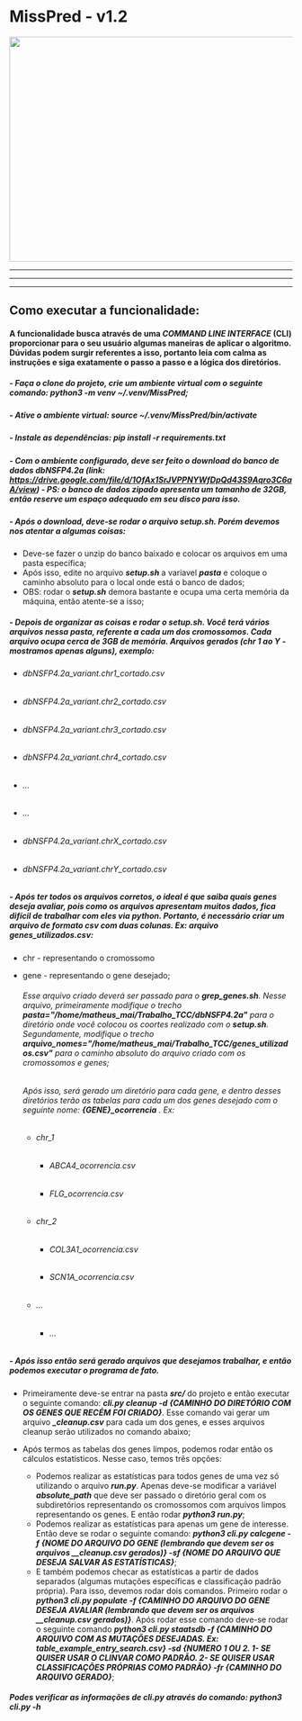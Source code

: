# MissPred - v1.2


<img src="https://www.thoughtco.com/thmb/ekbqfxW7pRkCaMj_-VxSR3w6lBQ=/1500x0/filters:no_upscale():max_bytes(150000):strip_icc():format(webp)/3-D_DNA-56a09ae45f9b58eba4b20266.jpg" width="700" height="400">

---
***
___

## Como executar a funcionalidade:

#### A funcionalidade busca através de uma ***COMMAND LINE INTERFACE*** (CLI) proporcionar para o seu usuário algumas maneiras de aplicar o algoritmo. Dúvidas podem surgir referentes a isso, portanto leia com calma as instruções e siga exatamente o passo a passo e a lógica dos diretórios.

##### - Faça o clone do projeto, crie um ambiente virtual com o seguinte comando: python3 -m venv ~/.venv/MissPred;
##### - Ative o ambiente virtual: source ~/.venv/MissPred/bin/activate
##### - Instale as dependências: pip install -r requirements.txt

##### - Com o ambiente configurado, deve ser feito o download do banco de dados dbNSFP4.2a (link: https://drive.google.com/file/d/1OfAx1SrJVPPNYWfDpQd43S9Aqro3C6aA/view) - PS: o banco de dados zipado apresenta um tamanho de 32GB, então reserve um espaço adequado em seu disco para isso.

##### - Após o download, deve-se rodar o arquivo ***setup.sh***. Porém devemos nos atentar a algumas coisas:
- Deve-se fazer o unzip do banco baixado e colocar os arquivos em uma pasta específica;
- Após isso, edite no arquivo ***setup.sh*** a variavel ***pasta*** e coloque o caminho absoluto para o local onde está o banco de dados;
- OBS: rodar o ***setup.sh*** demora bastante e ocupa uma certa memória da máquina, então atente-se a isso;

##### - Depois de organizar as coisas e ***rodar o setup.sh***. Você terá vários arquivos nessa pasta, referente a cada um dos cromossomos. Cada arquivo ocupa cerca de **3GB de memória**. Arquivos gerados (chr 1 ao Y - mostramos apenas alguns), exemplo: 
- ###### dbNSFP4.2a_variant.chr1_cortado.csv
- ###### dbNSFP4.2a_variant.chr2_cortado.csv
- ###### dbNSFP4.2a_variant.chr3_cortado.csv
- ###### dbNSFP4.2a_variant.chr4_cortado.csv
- ###### ...
- ###### ...
- ###### dbNSFP4.2a_variant.chrX_cortado.csv
- ###### dbNSFP4.2a_variant.chrY_cortado.csv

##### - Após ter todos os arquivos corretos, o ideal é que saiba quais genes deseja avaliar, pois como os arquivos apresentam muitos dados, fica difícil de trabalhar com eles via python. Portanto, é necessário criar um arquivo de formato csv com duas colunas. Ex: arquivo ***genes_utilizados.csv***:
- chr - representando o cromossomo
- gene - representando o gene desejado;
    ###### Esse arquivo criado deverá ser passado para o ***grep_genes.sh***. Nesse arquivo, primeiramente modifique o trecho **pasta="/home/matheus_mai/Trabalho_TCC/dbNSFP4.2a"** para o diretório onde você colocou os coortes realizado com o ***setup.sh***. Segundamente, modifique o trecho **arquivo_nomes="/home/matheus_mai/Trabalho_TCC/genes_utilizados.csv"** para o caminho absoluto do arquivo criado com os cromossomos e genes;

    ###### Após isso, será gerado um diretório para cada gene, e dentro desses diretórios terão as tabelas para cada um dos genes desejado com o seguinte nome: **{GENE}_ocorrencia** . Ex:
    - ###### chr_1
        - ###### ABCA4_ocorrencia.csv
        - ###### FLG_ocorrencia.csv
    - ###### chr_2
        - ###### COL3A1_ocorrencia.csv
        - ###### SCN1A_ocorrencia.csv
    - ###### ...
        - ###### ...

##### - Após isso então será gerado arquivos que desejamos trabalhar, e então podemos executar o programa de fato.
- Primeiramente deve-se entrar na pasta ***src/*** do projeto e então executar o seguinte comando: ***cli.py cleanup -d {CAMINHO DO DIRETÓRIO COM OS GENES QUE RECÉM FOI CRIADO}***. Esse comando vai gerar um arquivo ***_cleanup.csv*** para cada um dos genes, e esses arquivos cleanup serão utilizados no comando abaixo;

- Após termos as tabelas dos genes limpos, podemos rodar então os cálculos estatísticos. Nesse caso, temos três opções:
    - Podemos realizar as estatísticas para todos genes de uma vez só utilizando o arquivo ***run.py***. Apenas deve-se modificar a variável ***absolute_path*** que deve ser passado o diretório geral com os subdiretórios representando os cromossomos com arquivos limpos representando os genes. E então rodar ***python3 run.py***;
    - Podemos realizar as estatísticas para apenas um gene de interesse. Então deve se rodar o seguinte comando: ***python3 cli.py calcgene -f {NOME DO ARQUIVO DO GENE (lembrando que devem ser os arquivos __cleanup.csv gerados)} -sf {NOME DO ARQUIVO QUE DESEJA SALVAR AS ESTATÍSTICAS}***;
    - E também podemos checar as estatísticas a partir de dados separados (algumas mutações específicas e classificação padrão própria). Para isso, devemos rodar dois comandos. Primeiro rodar o ***python3 cli.py populate -f {CAMINHO DO ARQUIVO DO GENE DESEJA AVALIAR (lembrando que devem ser os arquivos __cleanup.csv gerados)}***. Após rodar esse comando deve-se rodar o seguinte comando ***python3 cli.py staatsdb -f {CAMINHO DO ARQUIVO COM AS MUTAÇÕES DESEJADAS. Ex: table_example_entry_search.csv} -sd {NUMERO 1 OU 2. 1- SE QUISER USAR O CLINVAR COMO PADRÃO. 2- SE QUISER USAR CLASSIFICAÇÕES PRÓPRIAS COMO PADRÃO} -fr {CAMINHO DO ARQUIVO GERADO}***;


##### Podes verificar as informações de cli.py através do comando: ***python3 cli.py -h***